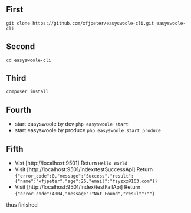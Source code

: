## First

`git clone https://github.com/xfjpeter/easyswoole-cli.git easyswoole-cli`

## Second

`cd easyswoole-cli`

## Third

`composer install`

## Fourth

- start easyswoole by dev
`php easyswoole start`
- start easyswoole by produce
`php easyswoole start produce`

## Fifth

- Vist [http://localhost:9501] Return `Hello World` 
- Visit [http://localhost:9501/index/testSuccessApi] Return `{"error_code":0,"message":"Success","result":{"name":"xfjpeter","age":26,"email":"fsyzxz@163.com"}}`
- Visit [http://localhost:9501/index/testFailApi] Return `{"error_code":4004,"message":"Not Found","result":""}`

thus finished